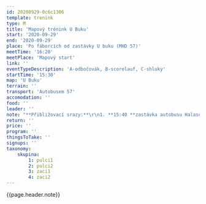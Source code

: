 ```yaml
---
id: 20200929-0c6c1306
template: trenink
type: M
title: 'Mapový trénink U Buku'
start: '2020-09-29'
end: '2020-09-29'
place: 'Po fáborcích od zastávky U buku (MHD 57)'
meetTime: '16:20'
meetPlace: 'Mapový start'
link: ''
eventTypeDescription: 'A-odbočovák, B-scorelauf, C-shluky'
startTime: '15:30'
map: 'U Buku'
terrain: ''
transport: 'Autobusem 57'
accomodation: ''
food: ''
leader: ''
note: "**Přibližovací srazy:**\r\n1. **15:40 **zastávka autobusu Halasovo náměstí (Alena Finstrlová - 605 440 445) (15:54\tautobus 57 - U buku\t16:08)\r\n2. **15:25 **zastávka autobusu Skácelova (Andrea Firešová - 728 362 804) (odjezd prvním spojem směr Královo Pole, nádraží, 15:41 - autobusem 43 - Klarisky - 16:05 - autobusem 57 - U buku 16:08, případně: \tSkácelova 15:37 autobus 84 - Halasovo náměstí\t15:49, 15:54 autobus 57 -\tU buku\t16:08)\r\n3. **16:10 **zastávka autobusu 57 U Buku\r\nKdo hodláte přibližovací sraz využít, dejte vždy nejpozději do pondělního večera vědět tomu, kdo přibližovací sraz zajišťuje! Umožní nám to případně nahradit dopravu MHD dopravou osobními auty."
return: ''
price: ''
program: ''
thingsToTake: ''
signups: ''
taxonomy:
    skupina:
        1: pulci1
        2: pulci2
        3: zaci1
        4: zaci2
---
```


{{page.header.note}}
